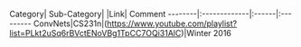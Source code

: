 Category| Sub-Category| |Link| Comment
--------|:-------------|:------|:---------
ConvNets|CS231n|(https://www.youtube.com/playlist?list=PLkt2uSq6rBVctENoVBg1TpCC7OQi31AlC)|Winter 2016
